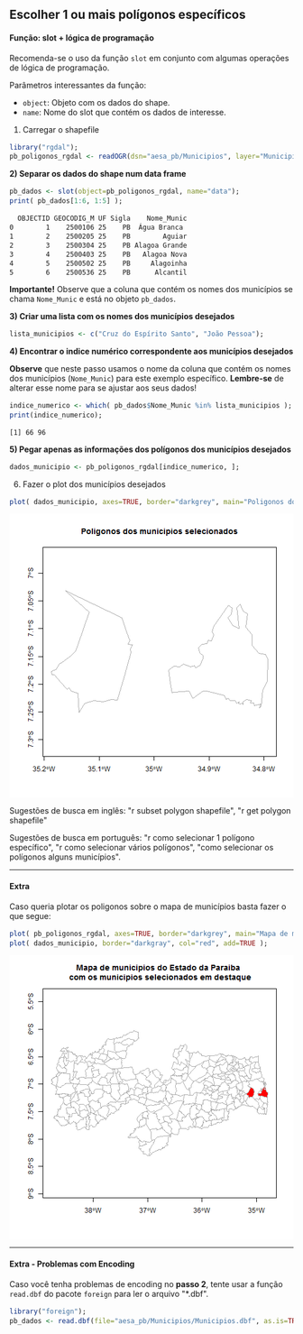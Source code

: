 

## Escolher 1 ou mais polígonos específicos

#### Função: slot + lógica de programação

Recomenda-se o uso da função `slot` em conjunto com algumas operações de lógica de programação.

Parâmetros interessantes da função: 
- `object`: Objeto com os dados do shape.
- `name`: Nome do slot que contém os dados de interesse.

1) Carregar o shapefile

```r
library("rgdal");
pb_poligonos_rgdal <- readOGR(dsn="aesa_pb/Municipios", layer="Municipios", verbose=FALSE, stringsAsFactors=FALSE);
```

**2) Separar os dados do shape num data frame**

```r
pb_dados <- slot(object=pb_poligonos_rgdal, name="data");
print( pb_dados[1:6, 1:5] );
```

```
  OBJECTID GEOCODIG_M UF Sigla    Nome_Munic
0        1    2500106 25    PB  Água Branca
1        2    2500205 25    PB        Aguiar
2        3    2500304 25    PB Alagoa Grande
3        4    2500403 25    PB   Alagoa Nova
4        5    2500502 25    PB     Alagoinha
5        6    2500536 25    PB      Alcantil
```

**Importante!** Observe que a coluna que contém os nomes dos municípios se chama `Nome_Munic` e está no objeto `pb_dados`.

**3) Criar uma lista com os nomes dos municípios desejados**

```r
lista_municipios <- c("Cruz do Espírito Santo", "João Pessoa");
```

**4) Encontrar o indice numérico correspondente aos municípios desejados**

**Observe** que neste passo usamos o nome da coluna que contém os nomes dos municípios (`Nome_Munic`) para este exemplo específico. 
**Lembre-se** de alterar esse nome para se ajustar aos seus dados!


```r
indice_numerico <- which( pb_dados$Nome_Munic %in% lista_municipios );
print(indice_numerico);
```

```
[1] 66 96
```

**5) Pegar apenas as informações dos polígonos dos municípios desejados**

```r
dados_municipio <- pb_poligonos_rgdal[indice_numerico, ];
```

6) Fazer o plot dos municípios desejados

```r
plot( dados_municipio, axes=TRUE, border="darkgrey", main="Poligonos dos municipios selecionados" );
```

<img src="figure/unnamed-chunk-6-1.png" title="plot of chunk unnamed-chunk-6" alt="plot of chunk unnamed-chunk-6" style="display: block; margin: auto;" />

Sugestões de busca em inglês: "r subset polygon shapefile", "r get polygon shapefile"

Sugestões de busca em português: "r como selecionar 1 polígono específico", "r como selecionar vários polígonos", "como selecionar os polígonos alguns municípios".

***

#### Extra

Caso queria plotar os poligonos sobre o mapa de municípios basta fazer o que segue:

```r
plot( pb_poligonos_rgdal, axes=TRUE, border="darkgrey", main="Mapa de municipios do Estado da Paraiba \n com os municipios selecionados em destaque" );
plot( dados_municipio, border="darkgray", col="red", add=TRUE );
```

<img src="figure/unnamed-chunk-7-1.png" title="plot of chunk unnamed-chunk-7" alt="plot of chunk unnamed-chunk-7" style="display: block; margin: auto;" />

****

#### Extra - Problemas com Encoding

Caso você tenha problemas de encoding no **passo 2**, tente usar a função `read.dbf` do pacote `foreign` para ler o arquivo "\*.dbf".


```r
library("foreign");
pb_dados <- read.dbf(file="aesa_pb/Municipios/Municipios.dbf", as.is=TRUE);
```
